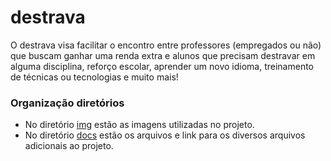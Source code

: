 # destrava
O destrava visa facilitar o encontro entre professores (empregados ou não) que buscam ganhar uma renda extra e alunos que precisam destravar em alguma disciplina,  reforço escolar, aprender um novo idioma, treinamento de técnicas ou tecnologias e muito mais!

### Organização diretórios

- No diretório [img](https://github.com/Adrielson/destrava/tree/main/img) estão as imagens utilizadas no projeto.
- No diretório [docs](https://gitlab.com/Rivail/classify/-/tree/main/design) estão os arquivos e link para os diversos arquivos adicionais ao projeto.